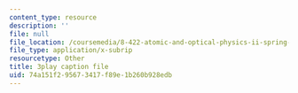 ```yaml
---
content_type: resource
description: ''
file: null
file_location: /coursemedia/8-422-atomic-and-optical-physics-ii-spring-2013/74a151f295673417f89e1b260b928edb_O92M9n8uIGY.srt
file_type: application/x-subrip
resourcetype: Other
title: 3play caption file
uid: 74a151f2-9567-3417-f89e-1b260b928edb
---
```

